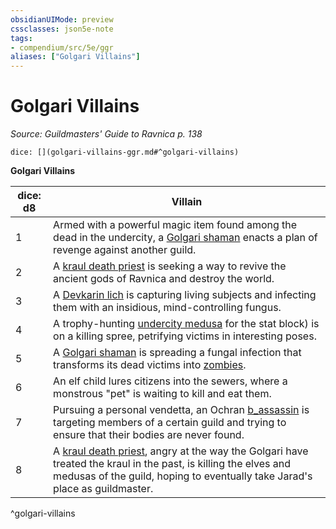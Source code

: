 ```yaml
---
obsidianUIMode: preview
cssclasses: json5e-note
tags:
- compendium/src/5e/ggr
aliases: ["Golgari Villains"]
---
```

# Golgari Villains
*Source: Guildmasters' Guide to Ravnica p. 138* 

`dice: [](golgari-villains-ggr.md#^golgari-villains)`

**Golgari Villains**

| dice: d8 | Villain |
|----------|---------|
| 1 | Armed with a powerful magic item found among the dead in the undercity, a [Golgari shaman](b_golgari-shaman-ggr.md) enacts a plan of revenge against another guild. |
| 2 | A [kraul death priest](b_kraul-death-priest-ggr.md) is seeking a way to revive the ancient gods of Ravnica and destroy the world. |
| 3 | A [Devkarin lich](b_devkarin-lich-ggr.md) is capturing living subjects and infecting them with an insidious, mind-controlling fungus. |
| 4 | A trophy-hunting [undercity medusa](b_undercity-medusa-ggr.md) for the stat block) is on a killing spree, petrifying victims in interesting poses. |
| 5 | A [Golgari shaman](b_golgari-shaman-ggr.md) is spreading a fungal infection that transforms its dead victims into [zombies](b_zombie.md). |
| 6 | An elf child lures citizens into the sewers, where a monstrous "pet" is waiting to kill and eat them. |
| 7 | Pursuing a personal vendetta, an Ochran [b_assassin](b_assassin.md) is targeting members of a certain guild and trying to ensure that their bodies are never found. |
| 8 | A [kraul death priest](b_kraul-death-priest-ggr.md), angry at the way the Golgari have treated the kraul in the past, is killing the elves and medusas of the guild, hoping to eventually take Jarad's place as guildmaster. |
^golgari-villains